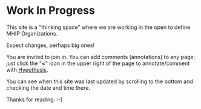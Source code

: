 # Work In Progress

This site is a "thinking space" where we are working in the open to define MHIP Organizations.

Expect changes, perhaps big ones!

You are invited to join in.  You can add comments (annotations) to any page; just click the "**<**" icon in the upper right of the page to annotate/comment with [Hypothesis](https://hypothes.is/).

You can see when this site was last updated by scrolling to the bottom and checking the date and time there.

Thanks for reading. :-)
